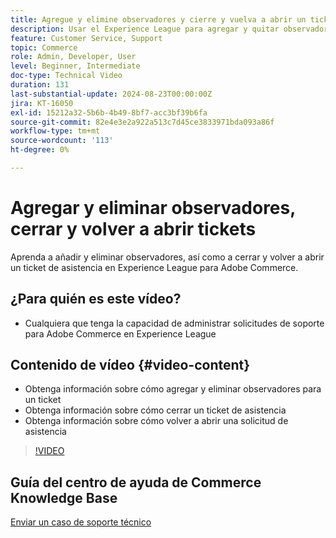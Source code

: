 ```yaml
---
title: Agregue y elimine observadores y cierre y vuelva a abrir un ticket de asistencia
description: Usar el Experience League para agregar y quitar observadores y cerrar y volver a abrir un ticket de asistencia
feature: Customer Service, Support
topic: Commerce
role: Admin, Developer, User
level: Beginner, Intermediate
doc-type: Technical Video
duration: 131
last-substantial-update: 2024-08-23T00:00:00Z
jira: KT-16050
exl-id: 15212a32-5b6b-4b49-8bf7-acc3bf39b6fa
source-git-commit: 82e4e3e2a922a513c7d45ce3833971bda093a86f
workflow-type: tm+mt
source-wordcount: '113'
ht-degree: 0%

---
```


# Agregar y eliminar observadores, cerrar y volver a abrir tickets

Aprenda a añadir y eliminar observadores, así como a cerrar y volver a abrir un ticket de asistencia en Experience League para Adobe Commerce.

## ¿Para quién es este vídeo?

* Cualquiera que tenga la capacidad de administrar solicitudes de soporte para Adobe Commerce en Experience League

## Contenido de vídeo {#video-content}

* Obtenga información sobre cómo agregar y eliminar observadores para un ticket
* Obtenga información sobre cómo cerrar un ticket de asistencia
* Obtenga información sobre cómo volver a abrir una solicitud de asistencia

>[!VIDEO](https://video.tv.adobe.com/v/3433082?learn=on)

## Guía del centro de ayuda de Commerce Knowledge Base

[Enviar un caso de soporte técnico](https://experienceleague.adobe.com/es/docs/commerce-knowledge-base/kb/help-center-guide/magento-help-center-user-guide#support-case)
